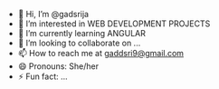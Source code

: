 - 👋 Hi, I’m @gadsrija
- 👀 I’m interested in WEB DEVELOPMENT PROJECTS
- 🌱 I’m currently learning ANGULAR
- 💞️ I’m looking to collaborate on ...
- 📫 How to reach me at gaddsri9@gmail.com
- 😄 Pronouns: She/her
- ⚡ Fun fact: ...

<!---
gadsrija/gadsrija is a ✨ special ✨ repository because its `README.md` (this file) appears on your GitHub profile.
You can click the Preview link to take a look at your changes.
--->
